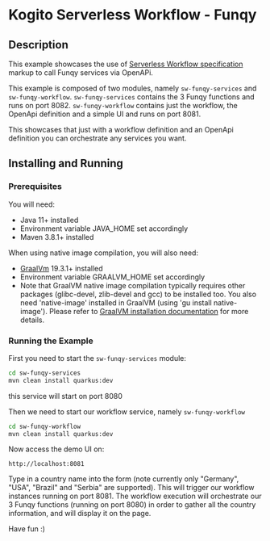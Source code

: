 # Kogito Serverless Workflow - Funqy

## Description

This example showcases the use of [Serverless Workflow specification](https://github.com/cncf/wg-serverless/tree/main/workflow/spec) 
markup to call Funqy services via OpenAPi.

This example is composed of two modules, namely `sw-funqy-services` and `sw-funqy-workflow`.
`sw-funqy-services` contains the 3 Funqy functions and runs on port 8082.
`sw-funqy-workflow` contains just the workflow, the OpenApi definition and a simple UI and runs on port 8081.

This showcases that just with a workflow definition and an OpenApi definition you can 
orchestrate any services you want.

## Installing and Running

### Prerequisites
 
You will need:
  - Java 11+ installed
  - Environment variable JAVA_HOME set accordingly
  - Maven 3.8.1+ installed

When using native image compilation, you will also need: 
  - [GraalVm](https://www.graalvm.org/downloads/) 19.3.1+ installed
  - Environment variable GRAALVM_HOME set accordingly
  - Note that GraalVM native image compilation typically requires other packages (glibc-devel, zlib-devel and gcc) to be installed too.  You also need 'native-image' installed in GraalVM (using 'gu install native-image'). Please refer to [GraalVM installation documentation](https://www.graalvm.org/docs/reference-manual/aot-compilation/#prerequisites) for more details.

### Running the Example

First you need to start the `sw-funqy-services` module:

```sh
cd sw-funqy-services
mvn clean install quarkus:dev
```

this service will start on port 8080

Then we need to start our workflow service, namely `sw-funqy-workflow`

```sh
cd sw-funqy-workflow
mvn clean install quarkus:dev
```

Now access the demo UI on:

```text
http://localhost:8081
```

Type in a country name into the form (note currently only "Germany", "USA", "Brazil" and "Serbia" are supported).
This will trigger our workflow instances running on port 8081. 
The workflow execution will orchestrate our 3 Funqy functions (running on port 8080) in order
to gather all the country information, and will display it on the page.

Have fun :)